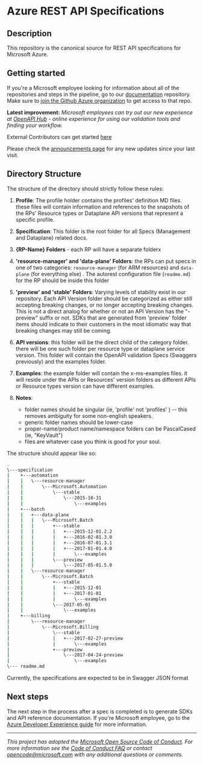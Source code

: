 # Azure REST API Specifications

## Description

This repository is the canonical source for REST API specifications for Microsoft Azure.

## Getting started
If you're a Microsoft employee looking for information about all of the repositories and steps in the pipeline, go to our [documentation](https://github.com/Azure/adx-documentation-pr/wiki) repository. Make sure to [join the Github Azure organization](http://aka.ms/azuregithub) to get access to that repo. 

<b>Latest improvement:</b><i> Microsoft employees can try out our new experience at [OpenAPI Hub](https://aka.ms/openapihub) - online experience for using our validation tools and finding your workflow.</i>

External Contributors can get started [here](https://github.com/Azure/azure-rest-api-specs/blob/master/documentation/Getting%20started%20with%20OpenAPI%20specifications.md)

Please check the [announcements page](https://github.com/Azure/azure-rest-api-specs/wiki/Announcements) for any new updates since your last visit.

## Directory Structure

The structure of the directory should strictly follow these rules:

1. **Profile**: The profile holder contains the profiles' definition MD files. these files will contain information and references to the snapshots of the RPs' Resource types or Dataplane API versions that represent a specific profile.

1. **Specification**: This folder is the root folder for all Specs (Management and Dataplane) related docs.

1. **{RP-Name} Folders** - each RP will have a separate folderx

1. **'resource-manager' and 'data-plane' Folders**: the RPs can put specs in one of two categories: `resource-manager` (for ARM resources) and `data-plane` (for everything else) . The autorest configuration file (`readme.md`) for the RP should be inside this folder

1. **'preview' and 'stable' Folders**: Varying levels of stability exist in our repository. Each API Version folder should be categorized as either still accepting breaking changes, or no longer accepting breaking changes. This is not a direct analog for whether or not an API Version has the "-preview" suffix or not. SDKs that are generated from 'preview' folder items should indicate to their customers in the most idiomatic way that breaking changes may still be coming.

1. **API versions**: this folder will be the direct child of the category folder. there will be one such folder per resource type or dataplane service version. This folder will contain the OpenAPI validation Specs (Swaggers previously) and the examples folder.

1. **Examples**: the example folder will contain the x-ms-examples files. it will reside under the APIs or Resources' version folders as different APIs or Resource types version can have different examples.

1. **Notes**:
    - folder names should be singular (ie, 'profile' not 'profiles' ) -- this removes ambiguity for some non-english speakers.
    - generic folder names should be lower-case
    - proper-name/product name/namespace folders can be PascalCased (ie, "KeyVault")
    - files are whatever case you think is good for your soul.


The structure should appear like so:
```bash
.
\---specification
|    +---automation
|    |   \---resource-manager
|    |       \---Microsoft.Automation
|    |           \---stable
|    |               \---2015-10-31
|    |                   \---examples
|    +---batch
|    |   +---data-plane
|    |   |   \---Microsoft.Batch
|    |   |       +---stable
|    |   |       |   +---2015-12-01.2.2
|    |   |       |   +---2016-02-01.3.0
|    |   |       |   +---2016-07-01.3.1
|    |   |       |   +---2017-01-01.4.0
|    |   |       |       \---examples
|    |   |       \---preview
|    |   |           \---2017-05-01.5.0
|    |   \---resource-manager
|    |       \---Microsoft.Batch
|    |           +---stable
|    |           |   +---2015-12-01
|    |           |   +---2017-01-01
|    |           |       \---examples
|    |           \---2017-05-01
|    |               \---examples
|    +---billing
|        \---resource-manager
|            \---Microsoft.Billing
|                \---stable
|                |   +---2017-02-27-preview
|                |       \---examples
|                +---preview
|                    \---2017-04-24-preview
|                        \---examples
\--- readme.md
```

Currently, the specifications are expected to be in Swagger JSON format

## Next steps
The next step in the process after a spec is completed is to generate SDKs and API reference documentation. If you're Microsoft employee, go to the [Azure Developer Experience guide](https://github.com/Azure/adx-documentation-pr) for more information.

---
_This project has adopted the [Microsoft Open Source Code of Conduct](https://opensource.microsoft.com/codeofconduct/). For more information see the [Code of Conduct FAQ](https://opensource.microsoft.com/codeofconduct/faq/) or contact [opencode@microsoft.com](mailto:opencode@microsoft.com) with any additional questions or comments._
